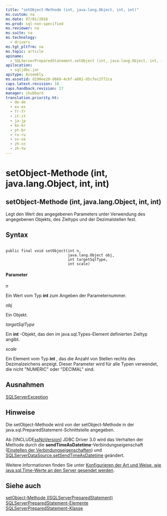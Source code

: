 ```yaml
---
title: "setObject-Methode (int, java.lang.Object, int, int)"
ms.custom: na
ms.date: 07/01/2016
ms.prod: sql-non-specified
ms.reviewer: na
ms.suite: na
ms.technology: 
  - drivers
ms.tgt_pltfrm: na
ms.topic: article
apiname: 
  - SQLServerPreparedStatement.setObject (int, java.lang.Object, int, int)
apilocation: 
  - sqljdbc.jar
apitype: Assembly
ms.assetid: d190ee20-d669-4c6f-a081-d5cfec2f72ca
caps.latest.revision: 18
caps.handback.revision: 17
manager: jhubbard
translation.priority.ht: 
  - de-de
  - es-es
  - fr-fr
  - it-it
  - ja-jp
  - ko-kr
  - pt-br
  - ru-ru
  - sv-se
  - zh-cn
  - zh-tw
---
```

# setObject-Methode (int, java.lang.Object, int, int)
    
## setObject\-Methode \(int, java.lang.Object, int, int\)  
 Legt den Wert des angegebenen Parameters unter Verwendung des angegebenen Objekts, des Zieltyps und der Dezimalstellen fest.  
  
## Syntax  
  
```  
  
public final void setObject(int n,  
                            java.lang.Object obj,  
                            int targetSqlType,  
                            int scale)  
```  
  
#### Parameter  
 *n*  
  
 Ein Wert vom Typ **int** zum Angeben der Parameternummer.  
  
 *obj*  
  
 Ein Objekt.  
  
 *targetSqlType*  
  
 Ein **int** \-Objekt, das den im java.sql.Types\-Element definierten Zieltyp angibt.  
  
 *scale*  
  
 Ein Element vom Typ **int** , das die Anzahl von Stellen rechts des Dezimalzeichens anzeigt. Dieser Parameter wird für alle Typen verwendet, die nicht "NUMERIC" oder "DECIMAL" sind.  
  
## Ausnahmen  
 [SQLServerException](../content/SQLServerException-Class.md)  
  
## Hinweise  
 Die setObject\-Methode wird von der setObject\-Methode in der java.sql.PreparedStatement\-Schnittstelle angegeben.  
  
 Ab [!INCLUDE[ssNoVersion](../content/includes/ssNoVersion_md.md)] JDBC Driver 3.0 wird das Verhalten der Methode durch die **sendTimeAsDatetime**\-Verbindungseigenschaft \([Einstellen der Verbindungseigenschaften](../content/Setting-the-Connection-Properties.md)\) und [SQLServerDataSource.setSendTimeAsDatetime](../content/setSendTimeAsDatetime-Method--SQLServerDataSource-.md) geändert.  
  
 Weitere Informationen finden Sie unter [Konfigurieren der Art und Weise, wie java.sql.Time-Werte an den Server gesendet werden](../content/Configuring-How-java.sql.Time-Values-are-Sent-to-the-Server.md).  
  
## Siehe auch  
 [setObject-Methode &#40;ISQLServerPreparedStatement&#41;](../content/setObject-Method--SQLServerPreparedStatement-.md)   
 [SQLServerPreparedStatement-Elemente](../content/SQLServerPreparedStatement-Members.md)   
 [SQLServerPreparedStatement-Klasse](../content/SQLServerPreparedStatement-Class.md)  
  
  